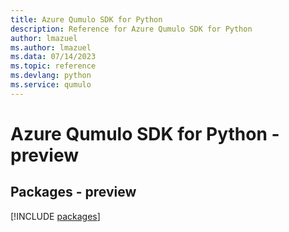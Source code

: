 ```yaml
---
title: Azure Qumulo SDK for Python
description: Reference for Azure Qumulo SDK for Python
author: lmazuel
ms.author: lmazuel
ms.data: 07/14/2023
ms.topic: reference
ms.devlang: python
ms.service: qumulo
---
```

# Azure Qumulo SDK for Python - preview
## Packages - preview
[!INCLUDE [packages](qumulo-index.md)]